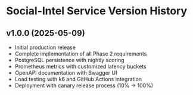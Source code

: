 # Social-Intel Service Version History

## v1.0.0 (2025-05-09)
- Initial production release
- Complete implementation of all Phase 2 requirements
- PostgreSQL persistence with nightly scoring
- Prometheus metrics with customized latency buckets
- OpenAPI documentation with Swagger UI
- Load testing with k6 and GitHub Actions integration
- Deployment with canary release process (10% → 100%)